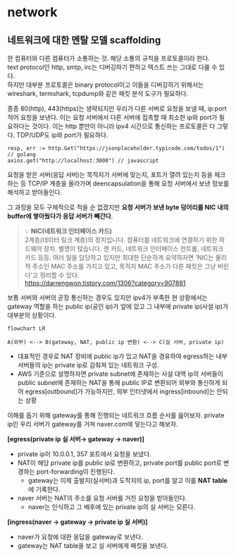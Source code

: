 # network

## 네트워크에 대한 멘탈 모델 scaffolding

한 컴퓨터와 다른 컴퓨터가 소통하는 것. 해당 소통의 규칙을 프로토콜이라 한다.  
text protocol인 http, smtp, irc는 디버깅하기 편하고 텍스트 쓰는 그대로 다룰 수 있다.  
하지만 대부분 프로토콜은 binary protocol이고 이들을 디버깅하기 위해서는 wireshark, termshark, tcpdump와 같은 패킷 분석 도구가 필요하다.

종종 80(http), 443(https)는 생략되지만 우리가 다른 서버로 요청을 보낼 때, ip:port 적어 요청을 보낸다. 이는 요청 서버에서 다른 서버에 접촉할 때 최소한 ip와 port가 필요하다는 것이다. 이는 http 뿐만이 아니라 ipv4 시간으로 통신하는 프로토콜은 다 그렇다. TDP/UDP도 ip와 port가 필요하다.

```text
resp, err := http.Get("https://jsonplaceholder.typicode.com/todos/1") // golang
axios.get("http://localhost:3000") // javascript
```

요청을 받은 서버(응답 서버)는 목적지가 서버에 맞는지, 포트가 열려 있는지 등을 체크하는 등 TCP/IP 계층을 올라가며 deencapsulation을 통해 요청 서버에서 보낸 정보를 해석하고 받아들인다.

그 과정을 모두 구체적으로 적을 순 없겠지만 **요청 서버가 보낸 byte 덩어리를 NIC 내의 buffer에 쌓아뒀다가 응답 서버가 빼간다**.

> 💡 **NIC(네트워크 인터페이스 카드)**  
> 2계층(데이터 링크 계층)의 장치입니다. 컴퓨터를 네트워크에 연결하기 위한 하드웨어 장치. 별명이 많습니다. 랜 카드, 네트워크 인터페이스 컨트롤, 네트워크 카드 등등. 여러 일을 담당하고 있지만 최대한 단순하게 요약하자면 'NIC는 물리적 주소인 MAC 주소를 가지고 있고, 목적지 MAC 주소가 다른 패킷은 그냥 버린다'고 정리할 수 있다.  
> https://darrengwon.tistory.com/1306?category=907881

보통 서버와 서버의 곧장 통신하는 경우도 있지만 ipv4가 부족한 현 상황에서는 gateway 역할을 하는 public ip(공인 ip)가 앞에 있고 그 내부에 private ip(사설 ip)가 대부분의 상황이다.

```mermaid
flowchart LR

A(외부) <--> B(gateway, NAT, public ip 변환) <--> C(실 서버, private ip)
```

- 대표적인 경우로 NAT 장비에 public ip가 있고 NAT을 경유하여 egress하는 내부 서버들의 ip는 private ip로 감춰져 있는 네트워크 구성.
- AWS 기준으로 설명하자면 private subnet에 존재하는 사설 대역 ip의 서버들이 public subnet에 존재하는 NAT을 통해 public IP로 변환되어 외부와 통신하게 되어 egress[outbound]가 가능하지만, 외부 인터넷에서 ingress[inbound]는 안되는 상황

이해를 돕기 위해 gateway를 통해 진행되는 네트워크 흐름 순서를 읊어보자.
private ip인 우리 서버가 gateway를 거쳐 naver.com에 닿는다고 해보자.

**[egress(private ip 실 서버→ gateway → naver)]**

- private ip이 10.0.0.1, 357 포트에서 요청을 보냈다.
- NAT이 해당 private ip를 public ip로 변환하고, private port를 public port로 변경하는 port-forwarding이 진행된다.
  - gateway는 이제 출발지(실서버)과 도착지의 ip, port를 알고 이를 **NAT table**에 기록한다.
- naver 서버는 NAT의 주소를 요청 서버를 거친 요청을 받아들인다.
  - naver는 인식하고 그 배후에 있는 private ip의 실 서버는 모른다.

**[ingress(naver → gateway → private ip 실 서버)]**

- naver가 요청에 대한 응답을 gateway로 보낸다.
- gateway는 NAT table을 보고 실 서버에게 패킷을 보낸다.
